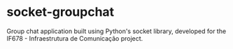 # socket-groupchat
Group chat application built using Python's socket library, developed for the IF678 - Infraestrutura de Comunicação project.
